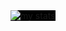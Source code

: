 <img style="background-color: black;" alt="my stats" src="https://github-readme-stats.vercel.app/api/top-langs/?username=annafi06&layout=donut&bg_color=000000&text_color=ffffff&border_color=00000000"/>
